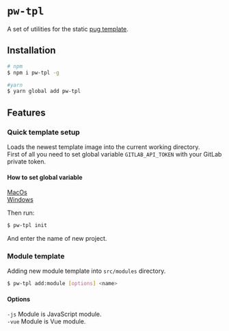 # `pw-tpl`
A set of utilities for the static [pug template](https://paraweb.space/VladislavBelozerov/pug-template).

## Installation
```bash
# npm
$ npm i pw-tpl -g

#yarn
$ yarn global add pw-tpl
```

## Features
### Quick template setup
Loads the newest template image into the current working directory.<br>
First of all you need to set global variable ```GITLAB_API_TOKEN``` with your GitLab private token.
#### How to set global variable
[MacOs](https://www.redswitches.com/blog/set-environment-variables-in-macos/)<br>
[Windows](https://www.devdungeon.com/content/set-environment-variables-windows#toc-7)

Then run:
```bash
$ pw-tpl init
```
And enter the name of new project.

### Module template
Adding new module template into ```src/modules``` directory.

```bash
$ pw-tpl add:module [options] <name>
```

#### Options
```-js``` Module is JavaScript module.<br>
```-vue``` Module is Vue module.<br>